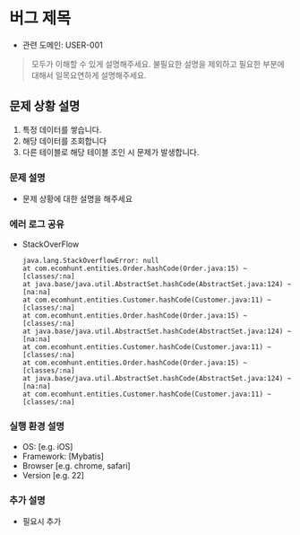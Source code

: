 # 버그 제목
- 관련 도메인: USER-001

>
> 모두가 이해할 수 있게 설명해주세요.
> 불필요한 설명을 제외하고 필요한 부분에 대해서 일목요연하게 설명해주세요.
>

## 문제 상황 설명
1. 특정 데이터를 쌓습니다.
2. 해당 데이터를 조회합니다
3. 다른 테이블로 해당 테이블 조인 시 문제가 발생합니다.

### 문제 설명
- 문제 상황에 대한 설명을 해주세요

### 에러 로그 공유
- StackOverFlow
  ```
  java.lang.StackOverflowError: null
  at com.ecomhunt.entities.Order.hashCode(Order.java:15) ~[classes/:na]
  at java.base/java.util.AbstractSet.hashCode(AbstractSet.java:124) ~[na:na]
  at com.ecomhunt.entities.Customer.hashCode(Customer.java:11) ~[classes/:na]
  at com.ecomhunt.entities.Order.hashCode(Order.java:15) ~[classes/:na]
  at java.base/java.util.AbstractSet.hashCode(AbstractSet.java:124) ~[na:na]
  at com.ecomhunt.entities.Customer.hashCode(Customer.java:11) ~[classes/:na]
  at com.ecomhunt.entities.Order.hashCode(Order.java:15) ~[classes/:na]
  at java.base/java.util.AbstractSet.hashCode(AbstractSet.java:124) ~[na:na]
  at com.ecomhunt.entities.Customer.hashCode(Customer.java:11) ~[classes/:na]
  ```

### 실행 환경 설명
- OS: [e.g. iOS]
- Framework: [Mybatis]
- Browser [e.g. chrome, safari]
- Version [e.g. 22]

### 추가 설명
- 필요시 추가

